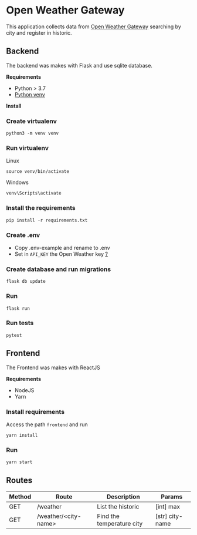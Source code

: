 #  Open Weather Gateway

This application collects data from [Open Weather Gateway](https://openweathermap.org/) searching by city and register in historic.

##  Backend
The backend was makes with Flask and use sqlite database.

**Requirements**
- Python > 3.7
- [Python venv](https://docs.python.org/pt-br/3/library/venv.html) 

**Install**
### Create virtualenv
```
python3 -m venv venv
```

### Run virtualenv
Linux
```
source venv/bin/activate
```
Windows
```
venv\Scripts\activate
```

### Install the requirements
```
pip install -r requirements.txt
```

###  Create .env
- Copy .env-example and rename to .env
- Set in `API_KEY` the Open Weather key [?](https://openweathermap.org/appid)

### Create database and run migrations
```
flask db update
```

###  Run
```
flask run
```

###  Run tests
```
pytest
```

## Frontend
The Frontend was makes with ReactJS

**Requirements**
- NodeJS
- Yarn

###  Install requirements
Access the path `frontend` and run
```
yarn install
```

###  Run
```
yarn start
```

## Routes
|Method| Route  | Description  | Params |
|--|--|--|--|
| GET | /weather | List the historic | [int] max |
| GET | /weather/\<city-name> | Find the temperature city | [str] city-name |

